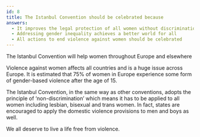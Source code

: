 ```yaml
---
id: 8
title: The Istanbul Convention should be celebrated because
answers:
  - It improves the legal protection of all women without discrimination
  - Addressing gender inequality achieves a better world for all
  - All actions to end violence against women should be celebrated
---
```

The Istanbul Convention will help women throughout Europe and elsewhere

Violence against women affects all countries and is a huge issue across Europe.
It is estimated that 75% of women in Europe experience some form of gender-based
violence after the age of 15.

The Istanbul Convention, in the same way as other conventions, adopts the
principle of ‘non-discrimination’ which means it has to be applied to all women
including lesbian, bisexual and trans women.  In fact, states are encouraged to
apply the domestic violence provisions to men and boys as well.

We all deserve to live a life free from violence.
